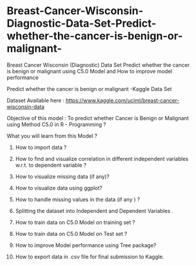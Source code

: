 # Breast-Cancer-Wisconsin-Diagnostic-Data-Set-Predict-whether-the-cancer-is-benign-or-malignant-
Breast Cancer Wisconsin (Diagnostic) Data Set Predict whether the cancer is benign or malignant using  C5.0 Model and How to improve model performance 

Predict whether the cancer is benign or malignant  -Kaggle Data Set 

Dataset Available here : https://www.kaggle.com/uciml/breast-cancer-wisconsin-data


Objective of this model : To predict whether Cancer is Benign or Malignant using Method C5.0 in R - Programming  ? 

What you will learn from this Model ?

1. How to import data ? 

2. How to find and visualize correlation in different independent variables w.r.t. to dependent variable ? 

3. How to visualize missing data (if any)?

4. How to visualize data using ggplot?

5. How to handle missing values in the data (if any )  ?

6. Splitting the dataset into Independent and Dependent Variables .

7. How to train data on C5.0 Model on training set ? 

7. How to train data on C5.0 Model on Test set ? 

8. How to improve Model performance using Tree package?

9. How to export data in .csv file for final submission to Kaggle. 



